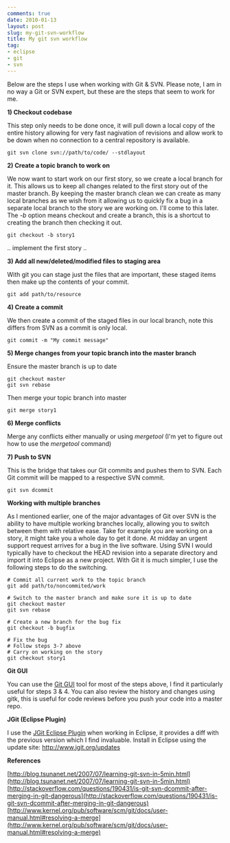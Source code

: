 ```yaml
---
comments: true
date: 2010-01-13
layout: post
slug: my-git-svn-workflow
title: My git svn workflow
tag:
- eclipse
- git
- svn
---
```


Below are the steps I use when working with Git & SVN. Please note, I am in no way a Git or SVN expert, but these are the steps that seem to work for me.

**1) Checkout codebase**

This step only needs to be done once, it will pull down a local copy of the entire history allowing for very fast nagivation of revisions and allow work to be down when no connection to a central repository is available.
    
    git svn clone svn://path/to/code/ --stdlayout

**2) Create a topic branch to work on**

We now want to start work on our first story, so we create a local branch for it.  This allows us to keep all changes related to the first story out of the master branch.  By keeping the master branch clean we can create as many local branches as we wish from it allowing us to quickly fix a bug in a separate local branch to the story we are working on.  I'll come to this later.  The _-b_ option means checkout and create a branch, this is a shortcut to creating the branch then checking it out.
    
    git checkout -b story1

.. implement the first story ..

**3) Add all new/deleted/modified files to staging area**

With git you can stage just the files that are important, these staged items then make up the contents of your commit.

    git add path/to/resource

**4) Create a commit**

We then create a commit of the staged files in our local branch, note this differs from SVN as a commit is only local.

    git commit -m "My commit message"

**5) Merge changes from your topic branch into the master branch**

Ensure the master branch is up to date
    
    git checkout master
    git svn rebase

Then merge your topic branch into master
    
    git merge story1

**6) Merge conflicts**

Merge any conflicts either manually or using _mergetool_ (I'm yet to figure out how to use the _mergetool_ command)

**7) Push to SVN**

This is the bridge that takes our Git commits and pushes them to SVN.  Each Git commit will be mapped to a respective SVN commit.

    git svn dcommit

**Working with multiple branches**

As I mentioned earlier, one of the major advantages of Git over SVN is the ability to have multiple working branches locally, allowing you to switch between them with relative ease.  Take for example you are working on a story, it might take you a whole day to get it done.  At midday an urgent support request arrives for a bug in the live software.  Using SVN I would typically have to checkout the HEAD revision into a separate directory and import it into Eclipse as a new project.  With Git it is much simpler, I use the following steps to do the switching.

```
# Commit all current work to the topic branch
git add path/to/noncommited/work

# Switch to the master branch and make sure it is up to date
git checkout master
git svn rebase

# Create a new branch for the bug fix
git checkout -b bugfix

# Fix the bug
# Follow steps 3-7 above
# Carry on working on the story
git checkout story1
```

**Git GUI**

You can use the [Git GUI](http://www.kernel.org/pub/software/scm/git/docs/git-gui.html) tool for most of the steps above, I find it particularly useful for steps 3 & 4.
You can also review the history and changes using gitk, this is useful for code reviews before you push your code into a master repo.

**JGit (Eclipse Plugin)**

I use the [JGit Eclipse Plugin](http://www.jgit.org/) when working in Eclipse, it provides a diff with the previous version which I find invaluable.
Install in Eclipse using the update site: http://www.jgit.org/updates

**References**

[http://blog.tsunanet.net/2007/07/learning-git-svn-in-5min.html](http://blog.tsunanet.net/2007/07/learning-git-svn-in-5min.html)
[http://stackoverflow.com/questions/190431/is-git-svn-dcommit-after-merging-in-git-dangerous](http://stackoverflow.com/questions/190431/is-git-svn-dcommit-after-merging-in-git-dangerous)
[http://www.kernel.org/pub/software/scm/git/docs/user-manual.html#resolving-a-merge](http://www.kernel.org/pub/software/scm/git/docs/user-manual.html#resolving-a-merge)
